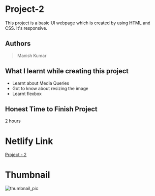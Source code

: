 
# Project-2

This project is a basic UI webpage which is created by using HTML and CSS. It's responsive.





## Authors

 >Manish Kumar


## What I learnt while creating this project

- Learnt about Media Queries
- Got to know about resizing the image
- Learnt flexbox 



## Honest Time to Finish Project

2 hours



# Netlify Link

[Project - 2](https://project-2-mk.netlify.app/)

# Thumbnail

![thumbnail_pic](https://scontent.fmaa1-3.fna.fbcdn.net/v/t39.30808-6/297289529_832043051537125_4870648063677614496_n.jpg?_nc_cat=107&ccb=1-7&_nc_sid=730e14&_nc_ohc=YGAKDMB7cnoAX9pdJ4w&_nc_ht=scontent.fmaa1-3.fna&oh=00_AT9lcYk80cyAthTLK4vDoEe9N0WwI9fb62wgYfnmVUwhlA&oe=62ED51D7)
